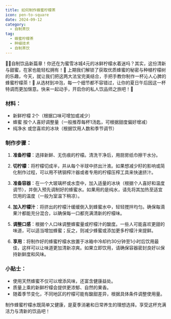 ```yaml
---
title: 如何制作蜂蜜柠檬茶
icon: pen-to-square
date: 2024-09-12
category:
  - 自制茶饮
tag:
  - 蜂蜜柠檬茶
  - 种植技术
  - 自制茶饮
---
```

🍋🍯自制饮品新篇章！你还在为蜜雪冰城4元的冰鲜柠檬水着迷吗？其实，这份清新与甜蜜，在家也能轻松拥有！🌟 上期我们解锁了获取优质蜂蜜的秘密与种植柠檬树的乐趣，今天，就让我们把这两大法宝完美结合，手把手教你制作一杯沁人心脾的蜂蜜柠檬茶！🍵 从选材到冲泡，每一个细节都不容错过，让你的夏日午后因这一杯特调而更加惬意。快来一起动手，开启你的私人饮品师之旅吧！🎉
### 材料：
- 新鲜柠檬 2个（根据口味可增加或减少）
- 蜂蜜 按个人喜好调整量（一般推荐每杯1汤匙，可根据甜度偏好增减）
- 纯净水 或您喜欢的冰块（根据饮用人数和季节调节）

### 制作步骤：

1. **准备柠檬**：选择新鲜、无伤痕的柠檬。清洗干净后，用厨房纸巾擦干水分。

2. **切柠檬**：将柠檬切成半，并从每个半球中挤出汁液。如果想减少籽的影响或简化制作过程，可以用不锈钢榨汁器或者专用的柠檬压榨工具来快速挤汁。

3. **准备容器**：在一个大玻璃杯或水壶中，加入适量的冰块（根据个人喜好和温度调节），并倒入预先调制好的蜂蜜水。如果用的是纯水，请先将其加热至适宜饮用的温度（一般为室温下稍凉）。

4. **加入柠檬汁**：将挤出的柠檬汁缓缓倒入到蜂蜜水中，轻轻搅拌均匀。确保每滴果汁都能充分混合，以确保每一口都充满清新的柠檬味。

5. **调整口感**：根据个人口味调整蜂蜜量或柠檬汁的酸度。一些人可能喜欢更甜的味道，可以适当增加蜂蜜；反之，则减少蜂蜜或添加更多柠檬汁来提鲜。

6. **享用**：将制作好的蜂蜜柠檬水放置于冰箱中冷却约30分钟至1小时后饮用最佳，这样可以让味道更加清新凉爽。如果立即饮用，请确保容器密封良好以保持新鲜度和风味。

### 小贴士：
- 使用天然蜂蜜不仅可以增添风味，还富含健康益处。
- 质量上乘的新鲜柠檬会提供更浓郁、自然的果香。
- 随着季节变化，不同地区的柠檬可能有酸甜差异，根据具体条件调整使用量。

制作蜂蜜柠檬水既简单又健康，是夏季消暑和日常养生的理想选择。享受这杯充满活力与清新的饮品吧！
